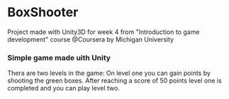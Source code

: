 # BoxShooter
Project made with Unity3D for week 4 from "Introduction to game development" course @Coursera by Michigan University

### Simple game made uith Unity

Thera are two levels in the game:
On level one you can gain points by shooting the green boxes. After reaching a score of 50 points level one is completed and you can play level two.
